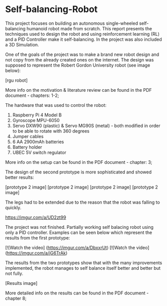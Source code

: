 # Self-balancing-Robot

This project focuses on building an autonomous single-wheeled self-balancing
humanoid robot made from scratch. This report presents the techniques used to
design the robot and using reinforcement learning (RL) and a PID Controller make it
self-balancing. In the project was also included a 3D Simulation.

One of the goals of the project was to make a brand new robot design and not copy
from the already created ones on the internet. The design was supposed to represent
the Robert Gordon University robot (see image below):

[rgu robot]

More info on the motivation & literature review can be found in the PDF document - chapters: 1-2;

The hardware that was used to control the robot:
1. Raspberry Pi 4 Model B
2. Gyroscope MPU-6050
3. Servo DXW90 (plastic) & Servo MG90S (metal) - both modified in 
                      order to be able to rotate with 360 degrees
4. Jumper cables
5. 6 AA 2900mAh batteries
6. Battery holder
7. UBEC 5V switch regulator

More info on the setup can be found in the PDF document - chapter: 3;

The design of the second prototype is more sophisticated and showed better results:

[prototype 2 image] [prototype 2 image] [prototype 2 image] [prototype 2 image] 

The legs had to be extended due to the reason that the robot was falling to quickly.

https://imgur.com/a/UD2zt99

The project was not finished. Partially working self balacing robot using only a PID controller.
Examples can be seen below which represent the results from the first prototype:

[![Watch the video] (https://imgur.com/a/DbxxrUt)
[![Watch the video] (https://imgur.com/a/jG6TrAk)

The results from the two prototypes show that with the many improvements implemented, 
the robot manages to self balance itself better and better but not fully.

[Results image]

More detailed info on the results can be found in the PDF document - chapter 8;



